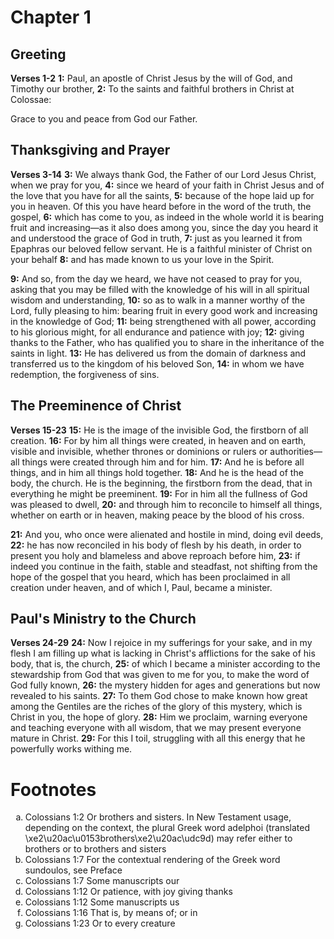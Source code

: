 # Chapter 1
## Greeting
**Verses 1-2**
**1:** Paul, an apostle of Christ Jesus by the will of God, and Timothy our brother,
**2:** To the saints and faithful brothers in Christ at Colossae:

Grace to you and peace from God our Father.

## Thanksgiving and Prayer
**Verses 3-14**
**3:** We always thank God, the Father of our Lord Jesus Christ, when we pray for you,
**4:** since we heard of your faith in Christ Jesus and of the love that you have for all the saints,
**5:** because of the hope laid up for you in heaven. Of this you have heard before in the word of the truth, the gospel,
**6:** which has come to you, as indeed in the whole world it is bearing fruit and increasing—as it also does among you, since the day you heard it and understood the grace of God in truth,
**7:** just as you learned it from Epaphras our beloved fellow servant. He is a faithful minister of Christ on your behalf
**8:** and has made known to us your love in the Spirit.

**9:** And so, from the day we heard, we have not ceased to pray for you, asking that you may be filled with the knowledge of his will in all spiritual wisdom and understanding,
**10:** so as to walk in a manner worthy of the Lord, fully pleasing to him: bearing fruit in every good work and increasing in the knowledge of God;
**11:** being strengthened with all power, according to his glorious might, for all endurance and patience with joy;
**12:** giving thanks to the Father, who has qualified you to share in the inheritance of the saints in light.
**13:** He has delivered us from the domain of darkness and transferred us to the kingdom of his beloved Son,
**14:** in whom we have redemption, the forgiveness of sins.

## The Preeminence of Christ
**Verses 15-23**
**15:** He is the image of the invisible God, the firstborn of all creation.
**16:** For by him all things were created, in heaven and on earth, visible and invisible, whether thrones or dominions or rulers or authorities—all things were created through him and for him.
**17:** And he is before all things, and in him all things hold together.
**18:** And he is the head of the body, the church. He is the beginning, the firstborn from the dead, that in everything he might be preeminent.
**19:** For in him all the fullness of God was pleased to dwell,
**20:** and through him to reconcile to himself all things, whether on earth or in heaven, making peace by the blood of his cross.

**21:** And you, who once were alienated and hostile in mind, doing evil deeds,
**22:** he has now reconciled in his body of flesh by his death, in order to present you holy and blameless and above reproach before him,
**23:** if indeed you continue in the faith, stable and steadfast, not shifting from the hope of the gospel that you heard, which has been proclaimed in all creation under heaven, and of which I, Paul, became a minister.

## Paul's Ministry to the Church
**Verses 24-29**
**24:** Now I rejoice in my sufferings for your sake, and in my flesh I am filling up what is lacking in Christ's afflictions for the sake of his body, that is, the church,
**25:** of which I became a minister according to the stewardship from God that was given to me for you, to make the word of God fully known,
**26:** the mystery hidden for ages and generations but now revealed to his saints.
**27:** To them God chose to make known how great among the Gentiles are the riches of the glory of this mystery, which is Christ in you, the hope of glory.
**28:** Him we proclaim, warning everyone and teaching everyone with all wisdom, that we may present everyone mature in Christ.
**29:** For this I toil, struggling with all this energy that he powerfully works withing me.

# Footnotes
<ol type='a'>
	<li>Colossians 1:2 Or brothers and sisters. In New Testament usage, depending on the context, the plural Greek word adelphoi (translated \xe2\u20ac\u0153brothers\xe2\u20ac\udc9d) may refer either to brothers or to brothers and sisters</li>
	<li>Colossians 1:7 For the contextual rendering of the Greek word sundoulos, see Preface</li>
	<li>Colossians 1:7 Some manuscripts our</li>
	<li>Colossians 1:12 Or patience, with joy giving thanks</li>
	<li>Colossians 1:12 Some manuscripts us</li>
	<li>Colossians 1:16 That is, by means of; or in</li>
	<li>Colossians 1:23 Or to every creature</li>
</ol>
